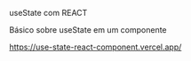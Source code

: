 useState com REACT

Básico sobre useState em um componente

https://use-state-react-component.vercel.app/
